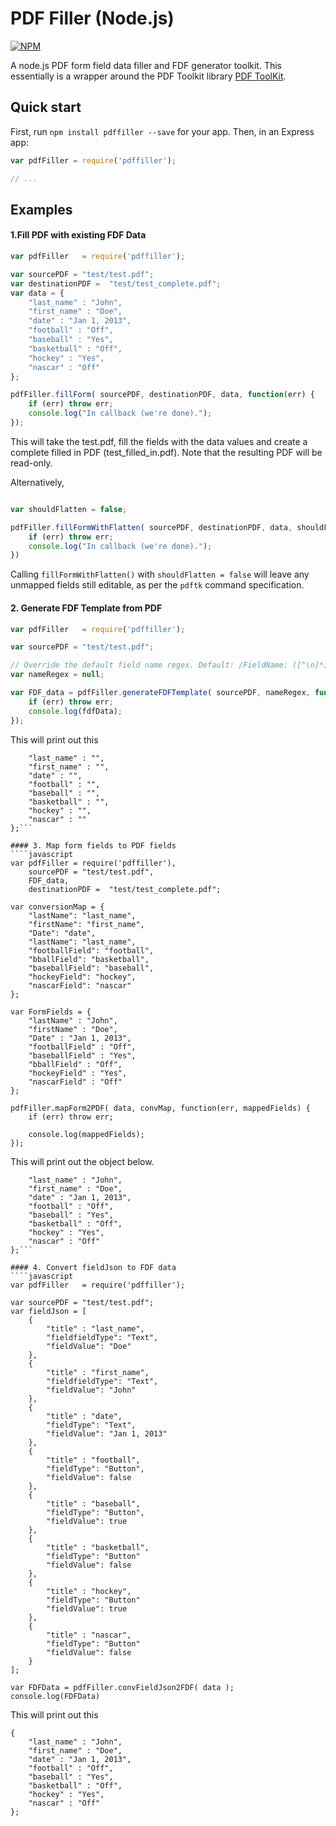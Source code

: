 PDF Filler (Node.js)
======
[![NPM](https://nodei.co/npm/pdffiller.png?downloads=true&downloadRank=true&stars=true)](https://nodei.co/npm/pdffiller/)

A node.js PDF form field data filler and FDF generator toolkit. This essentially is a wrapper around the PDF Toolkit library <a target="_blank" href="http://www.pdflabs.com/tools/pdftk-the-pdf-toolkit/">PDF ToolKit</a>.


Quick start
-----------

First, run `npm install pdffiller --save` for your app. Then, in an Express app:

```js
var pdfFiller = require('pdffiller');

// ...
```


## Examples

#### 1.Fill PDF with existing FDF Data
````javascript
var pdfFiller   = require('pdffiller');

var sourcePDF = "test/test.pdf";
var destinationPDF =  "test/test_complete.pdf";
var data = {
    "last_name" : "John",
    "first_name" : "Doe",
    "date" : "Jan 1, 2013",
    "football" : "Off",
    "baseball" : "Yes",
    "basketball" : "Off",
    "hockey" : "Yes",
    "nascar" : "Off"
};

pdfFiller.fillForm( sourcePDF, destinationPDF, data, function(err) {
    if (err) throw err;
    console.log("In callback (we're done).");
});

````

This will take the test.pdf, fill the fields with the data values
and create a complete filled in PDF (test_filled_in.pdf). Note that the
resulting PDF will be read-only.

Alternatively,

````javascript

var shouldFlatten = false;

pdfFiller.fillFormWithFlatten( sourcePDF, destinationPDF, data, shouldFlatten, function(err) {
    if (err) throw err;
    console.log("In callback (we're done).");
})
````

Calling
`fillFormWithFlatten()` with `shouldFlatten = false` will leave any unmapped fields
still editable, as per the `pdftk` command specification.


#### 2. Generate FDF Template from PDF
````javascript
var pdfFiller   = require('pdffiller');

var sourcePDF = "test/test.pdf";

// Override the default field name regex. Default: /FieldName: ([^\n]*)/
var nameRegex = null;  

var FDF_data = pdfFiller.generateFDFTemplate( sourcePDF, nameRegex, function(err, fdfData) {
    if (err) throw err;
    console.log(fdfData);
});

````

This will print out this
```{
    "last_name" : "",
    "first_name" : "",
    "date" : "",
    "football" : "",
    "baseball" : "",
    "basketball" : "",
    "hockey" : "",
    "nascar" : ""
};```

#### 3. Map form fields to PDF fields
````javascript
var pdfFiller = require('pdffiller'),
    sourcePDF = "test/test.pdf",
    FDF_data,
    destinationPDF =  "test/test_complete.pdf";

var conversionMap = {
    "lastName": "last_name",
    "firstName": "first_name",
    "Date": "date",
    "lastName": "last_name",
    "footballField": "football",
    "bballField": "basketball",
    "baseballField": "baseball",
    "hockeyField": "hockey",
    "nascarField": "nascar"
};

var FormFields = {
    "lastName" : "John",
    "firstName" : "Doe",
    "Date" : "Jan 1, 2013",
    "footballField" : "Off",
    "baseballField" : "Yes",
    "bballField" : "Off",
    "hockeyField" : "Yes",
    "nascarField" : "Off"
};

pdfFiller.mapForm2PDF( data, convMap, function(err, mappedFields) {
    if (err) throw err;

    console.log(mappedFields);
});
````

This will print out the object below.
```{
    "last_name" : "John",
    "first_name" : "Doe",
    "date" : "Jan 1, 2013",
    "football" : "Off",
    "baseball" : "Yes",
    "basketball" : "Off",
    "hockey" : "Yes",
    "nascar" : "Off"
};```

#### 4. Convert fieldJson to FDF data
````javascript
var pdfFiller   = require('pdffiller');

var sourcePDF = "test/test.pdf";
var fieldJson = [
    {
        "title" : "last_name",
        "fieldfieldType": "Text",
        "fieldValue": "Doe"
    },
    {
        "title" : "first_name",
        "fieldfieldType": "Text",
        "fieldValue": "John"
    },
    {
        "title" : "date",
        "fieldType": "Text",
        "fieldValue": "Jan 1, 2013"
    },
    {
        "title" : "football",
        "fieldType": "Button",
        "fieldValue": false
    },
    {
        "title" : "baseball",
        "fieldType": "Button",
        "fieldValue": true
    },
    {
        "title" : "basketball",
        "fieldType": "Button"
        "fieldValue": false
    },
    {
        "title" : "hockey",
        "fieldType": "Button"
        "fieldValue": true
    },
    {
        "title" : "nascar",
        "fieldType": "Button"
        "fieldValue": false
    }
];

var FDFData = pdfFiller.convFieldJson2FDF( data );
console.log(FDFData)
````

This will print out this
````
{
    "last_name" : "John",
    "first_name" : "Doe",
    "date" : "Jan 1, 2013",
    "football" : "Off",
    "baseball" : "Yes",
    "basketball" : "Off",
    "hockey" : "Yes",
    "nascar" : "Off"
};
````
